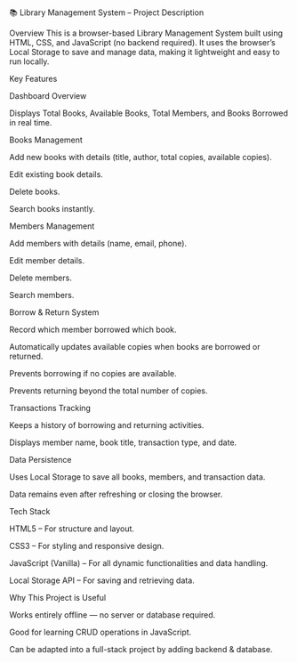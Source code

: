 📚 Library Management System – Project Description

Overview
This is a browser-based Library Management System built using HTML, CSS, and JavaScript (no backend required). It uses the browser’s Local Storage to save and manage data, making it lightweight and easy to run locally.

Key Features

Dashboard Overview

Displays Total Books, Available Books, Total Members, and Books Borrowed in real time.

Books Management

Add new books with details (title, author, total copies, available copies).

Edit existing book details.

Delete books.

Search books instantly.

Members Management

Add members with details (name, email, phone).

Edit member details.

Delete members.

Search members.

Borrow & Return System

Record which member borrowed which book.

Automatically updates available copies when books are borrowed or returned.

Prevents borrowing if no copies are available.

Prevents returning beyond the total number of copies.

Transactions Tracking

Keeps a history of borrowing and returning activities.

Displays member name, book title, transaction type, and date.

Data Persistence

Uses Local Storage to save all books, members, and transaction data.

Data remains even after refreshing or closing the browser.

Tech Stack

HTML5 – For structure and layout.

CSS3 – For styling and responsive design.

JavaScript (Vanilla) – For all dynamic functionalities and data handling.

Local Storage API – For saving and retrieving data.

Why This Project is Useful

Works entirely offline — no server or database required.

Good for learning CRUD operations in JavaScript.

Can be adapted into a full-stack project by adding backend & database.
